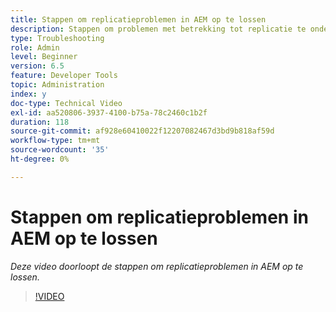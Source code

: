```yaml
---
title: Stappen om replicatieproblemen in AEM op te lossen
description: Stappen om problemen met betrekking tot replicatie te onderzoeken en op te lossen
type: Troubleshooting
role: Admin
level: Beginner
version: 6.5
feature: Developer Tools
topic: Administration
index: y
doc-type: Technical Video
exl-id: aa520806-3937-4100-b75a-78c2460c1b2f
duration: 118
source-git-commit: af928e60410022f12207082467d3bd9b818af59d
workflow-type: tm+mt
source-wordcount: '35'
ht-degree: 0%

---
```


# Stappen om replicatieproblemen in AEM op te lossen

*Deze video doorloopt de stappen om replicatieproblemen in AEM op te lossen.*

>[!VIDEO](https://video.tv.adobe.com/v/335471?quality=12&learn=on)
